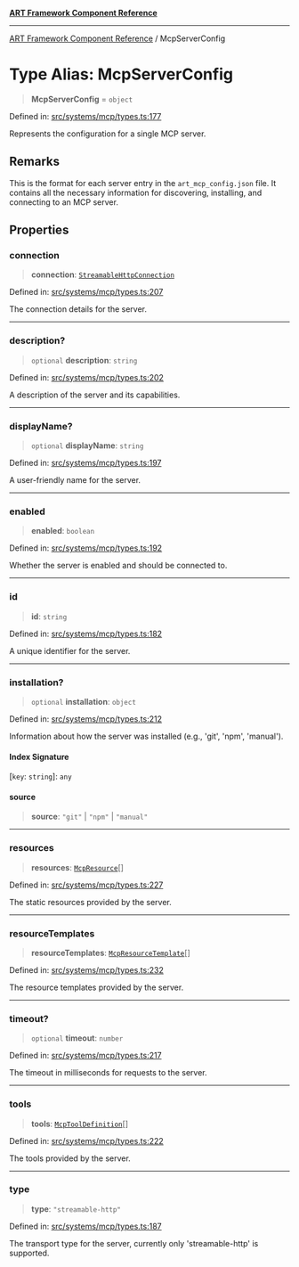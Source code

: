 [**ART Framework Component Reference**](../README.md)

***

[ART Framework Component Reference](../README.md) / McpServerConfig

# Type Alias: McpServerConfig

> **McpServerConfig** = `object`

Defined in: [src/systems/mcp/types.ts:177](https://github.com/hashangit/ART/blob/fe46dfaaacd3f198d9540925c3184fcab0f9c813/src/systems/mcp/types.ts#L177)

Represents the configuration for a single MCP server.

## Remarks

This is the format for each server entry in the `art_mcp_config.json` file.
It contains all the necessary information for discovering, installing, and connecting to an MCP server.

## Properties

### connection

> **connection**: [`StreamableHttpConnection`](../interfaces/StreamableHttpConnection.md)

Defined in: [src/systems/mcp/types.ts:207](https://github.com/hashangit/ART/blob/fe46dfaaacd3f198d9540925c3184fcab0f9c813/src/systems/mcp/types.ts#L207)

The connection details for the server.

***

### description?

> `optional` **description**: `string`

Defined in: [src/systems/mcp/types.ts:202](https://github.com/hashangit/ART/blob/fe46dfaaacd3f198d9540925c3184fcab0f9c813/src/systems/mcp/types.ts#L202)

A description of the server and its capabilities.

***

### displayName?

> `optional` **displayName**: `string`

Defined in: [src/systems/mcp/types.ts:197](https://github.com/hashangit/ART/blob/fe46dfaaacd3f198d9540925c3184fcab0f9c813/src/systems/mcp/types.ts#L197)

A user-friendly name for the server.

***

### enabled

> **enabled**: `boolean`

Defined in: [src/systems/mcp/types.ts:192](https://github.com/hashangit/ART/blob/fe46dfaaacd3f198d9540925c3184fcab0f9c813/src/systems/mcp/types.ts#L192)

Whether the server is enabled and should be connected to.

***

### id

> **id**: `string`

Defined in: [src/systems/mcp/types.ts:182](https://github.com/hashangit/ART/blob/fe46dfaaacd3f198d9540925c3184fcab0f9c813/src/systems/mcp/types.ts#L182)

A unique identifier for the server.

***

### installation?

> `optional` **installation**: `object`

Defined in: [src/systems/mcp/types.ts:212](https://github.com/hashangit/ART/blob/fe46dfaaacd3f198d9540925c3184fcab0f9c813/src/systems/mcp/types.ts#L212)

Information about how the server was installed (e.g., 'git', 'npm', 'manual').

#### Index Signature

\[`key`: `string`\]: `any`

#### source

> **source**: `"git"` \| `"npm"` \| `"manual"`

***

### resources

> **resources**: [`McpResource`](../interfaces/McpResource.md)[]

Defined in: [src/systems/mcp/types.ts:227](https://github.com/hashangit/ART/blob/fe46dfaaacd3f198d9540925c3184fcab0f9c813/src/systems/mcp/types.ts#L227)

The static resources provided by the server.

***

### resourceTemplates

> **resourceTemplates**: [`McpResourceTemplate`](../interfaces/McpResourceTemplate.md)[]

Defined in: [src/systems/mcp/types.ts:232](https://github.com/hashangit/ART/blob/fe46dfaaacd3f198d9540925c3184fcab0f9c813/src/systems/mcp/types.ts#L232)

The resource templates provided by the server.

***

### timeout?

> `optional` **timeout**: `number`

Defined in: [src/systems/mcp/types.ts:217](https://github.com/hashangit/ART/blob/fe46dfaaacd3f198d9540925c3184fcab0f9c813/src/systems/mcp/types.ts#L217)

The timeout in milliseconds for requests to the server.

***

### tools

> **tools**: [`McpToolDefinition`](../interfaces/McpToolDefinition.md)[]

Defined in: [src/systems/mcp/types.ts:222](https://github.com/hashangit/ART/blob/fe46dfaaacd3f198d9540925c3184fcab0f9c813/src/systems/mcp/types.ts#L222)

The tools provided by the server.

***

### type

> **type**: `"streamable-http"`

Defined in: [src/systems/mcp/types.ts:187](https://github.com/hashangit/ART/blob/fe46dfaaacd3f198d9540925c3184fcab0f9c813/src/systems/mcp/types.ts#L187)

The transport type for the server, currently only 'streamable-http' is supported.
